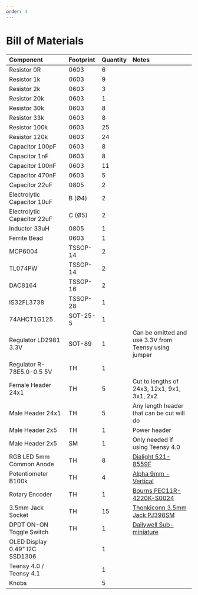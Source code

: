 ```yaml
---
order: 4
---
```


# Bill of Materials

| Component                      | Footprint | Quantity | Notes
| :---                           | :---      | :---     | :---
| Resistor 0R                    | 0603      | 6        |
| Resistor 1k                    | 0603      | 9        |
| Resistor 2k                    | 0603      | 3        |
| Resistor 20k                   | 0603      | 1        |
| Resistor 30k                   | 0603      | 8        |
| Resistor 33k                   | 0603      | 8        |
| Resistor 100k                  | 0603      | 25       |
| Resistor 120k                  | 0603      | 24       |
| Capacitor 100pF                | 0603      | 8        |
| Capacitor 1nF                  | 0603      | 8        |
| Capacitor 100nF                | 0603      | 11       |
| Capacitor 470nF                | 0603      | 5        |
| Capacitor 22uF                 | 0805      | 2        |
| Electrolytic Capacitor 10uF    | B (Ø4)    | 2        |
| Electrolytic Capacitor 22uF    | C (Ø5)    | 2        |
| Inductor 33uH                  | 0805      | 1        |
| Ferrite Bead                   | 0603      | 1        |
| MCP6004                        | TSSOP-14  | 2        |
| TL074PW                        | TSSOP-14  | 2        |
| DAC8164                        | TSSOP-16  | 2        |
| IS32FL3738                     | TSSOP-28  | 1        |
| 74AHCT1G125                    | SOT-25-5  | 1        |
| Regulator LD2981 3.3V          | SOT-89    | 1        | Can be omitted and use 3.3V from Teensy using jumper
| Regulator R-78E5.0-0.5 5V      | TH        | 1        |
| Female Header 24x1             | TH        | 5        | Cut to lengths of 24x3, 12x1, 9x1, 3x1, 2x2
| Male Header 24x1               | TH        | 5        | Any length header that can be cut will do
| Male Header 2x5                | TH        | 1        | Power header
| Male Header 2x5                | SM        | 1        | Only needed if using Teensy 4.0
| RGB LED 5mm Common Anode       | TH        | 8        | [Dialight 521-8559F](https://www.mouser.co.uk/ProductDetail/Dialight/521-8559F?qs=vmHwEFxEFR%2FyCJVY9sdZTA%3D%3D&countrycode=GB&currencycode=GBP)
| Potentiometer B100k            | TH        | 4        | [Alpha 9mm - Vertical](https://www.thonk.co.uk/shop/alpha-9mm-pots-vertical-t18/)
| Rotary Encoder                 | TH        | 1        | [Bourns PEC11R-4220K-S0024](https://www.mouser.co.uk/ProductDetail/Bourns/PEC11R-4220K-S0024?qs=Zq5ylnUbLm4cJP8MzrocUw%3D%3D)
| 3.5mm Jack Socket              | TH        | 15       | [Thonkiconn 3.5mm Jack PJ398SM](https://www.thonk.co.uk/shop/thonkiconn/)
| DPDT ON-ON Toggle Switch       | TH        | 1        | [Dailywell Sub-miniature](https://www.thonk.co.uk/shop/sub-mini-toggle-switches/)
| OLED Display 0.49" I2C SSD1306 |           | 1        |
| Teensy 4.0 / Teensy 4.1        |           | 1        |
| Knobs                          |           | 5        |